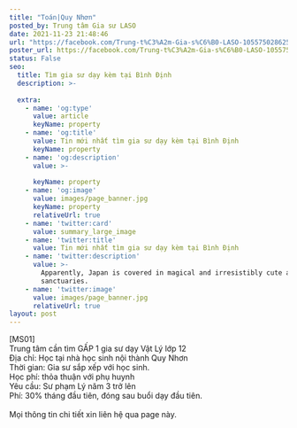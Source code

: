 ```yaml
---
title: "Toán|Quy Nhơn"
posted_by: Trung tâm Gia sư LASO
date: 2021-11-23 21:48:46
url: "https://facebook.com/Trung-t%C3%A2m-Gia-s%C6%B0-LASO-105575028625607/posts/105587615291015"
poster_url: https://facebook.com/Trung-t%C3%A2m-Gia-s%C6%B0-LASO-105575028625607
status: False
seo:
  title: Tìm gia sư dạy kèm tại Bình Định
  description: >-
    
  extra:
    - name: 'og:type'
      value: article
      keyName: property
    - name: 'og:title'
      value: Tin mới nhất tìm gia sư dạy kèm tại Bình Định
      keyName: property
    - name: 'og:description'
      value: >-
        
      keyName: property
    - name: 'og:image'
      value: images/page_banner.jpg
      keyName: property
      relativeUrl: true
    - name: 'twitter:card'
      value: summary_large_image
    - name: 'twitter:title'
      value: Tin mới nhất tìm gia sư dạy kèm tại Bình Định
    - name: 'twitter:description'
      value: >-
        Apparently, Japan is covered in magical and irresistibly cute animal
        sanctuaries.
    - name: 'twitter:image'
      value: images/page_banner.jpg
      relativeUrl: true
layout: post
---
```

[MS01]<br>Trung tâm cần tìm GẤP 1 gia sư dạy Vật Lý lớp 12<br>Địa chỉ: Học tại nhà học sinh nội thành Quy Nhơn<br>Thời gian: Gia sư sắp xếp với học sinh.<br>Học phí: thỏa thuận với phụ huynh<br>Yêu cầu: Sư phạm Lý năm 3 trở lên<br>Phí: 30% tháng đầu tiên, đóng sau buổi dạy đầu tiên.<br><br>Mọi thông tin chi tiết xin liên hệ qua page này.
